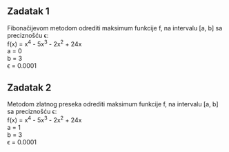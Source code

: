 ## Zadatak 1
Fibonačijevom metodom odrediti maksimum funkcije f, na intervalu [a, b] sa preciznošću ϵ:  
f(x) = x<sup>4</sup> - 5x<sup>3</sup> - 2x<sup>2</sup> + 24x  
a = 0  
b = 3  
ϵ = 0.0001
## Zadatak 2
Metodom zlatnog preseka odrediti maksimum funkcije f, na intervalu [a, b] sa preciznošću ϵ:  
f(x) = x<sup>4</sup> - 5x<sup>3</sup> - 2x<sup>2</sup> + 24x  
a = 1  
b = 3  
ϵ = 0.0001
